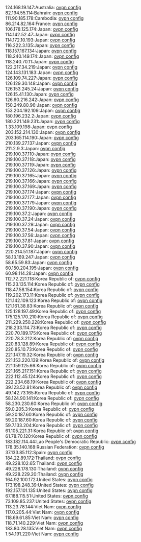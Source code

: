 124.168.19.147:Australia: [ovpn config](vpn/124_168_19_147.ovpn)  
82.194.55.114:Bahrain: [ovpn config](vpn/82_194_55_114.ovpn)  
111.90.185.178:Cambodia: [ovpn config](vpn/111_90_185_178.ovpn)  
86.214.82.164:France: [ovpn config](vpn/86_214_82_164.ovpn)  
106.178.125.174:Japan: [ovpn config](vpn/106_178_125_174.ovpn)  
114.142.52.47:Japan: [ovpn config](vpn/114_142_52_47.ovpn)  
114.172.10.193:Japan: [ovpn config](vpn/114_172_10_193.ovpn)  
116.222.3.135:Japan: [ovpn config](vpn/116_222_3_135.ovpn)  
118.157.167.134:Japan: [ovpn config](vpn/118_157_167_134.ovpn)  
118.240.149.174:Japan: [ovpn config](vpn/118_240_149_174.ovpn)  
118.240.70.11:Japan: [ovpn config](vpn/118_240_70_11.ovpn)  
122.217.34.219:Japan: [ovpn config](vpn/122_217_34_219.ovpn)  
124.143.131.183:Japan: [ovpn config](vpn/124_143_131_183.ovpn)  
126.109.74.227:Japan: [ovpn config](vpn/126_109_74_227.ovpn)  
126.129.30.148:Japan: [ovpn config](vpn/126_129_30_148.ovpn)  
126.153.245.24:Japan: [ovpn config](vpn/126_153_245_24.ovpn)  
126.15.41.130:Japan: [ovpn config](vpn/126_15_41_130.ovpn)  
126.60.216.242:Japan: [ovpn config](vpn/126_60_216_242.ovpn)  
150.249.80.96:Japan: [ovpn config](vpn/150_249_80_96.ovpn)  
153.204.192.109:Japan: [ovpn config](vpn/153_204_192_109.ovpn)  
180.196.232.2:Japan: [ovpn config](vpn/180_196_232_2.ovpn)  
180.221.149.231:Japan: [ovpn config](vpn/180_221_149_231.ovpn)  
1.33.109.198:Japan: [ovpn config](vpn/1_33_109_198.ovpn)  
203.152.214.130:Japan: [ovpn config](vpn/203_152_214_130.ovpn)  
203.165.114.190:Japan: [ovpn config](vpn/203_165_114_190.ovpn)  
210.139.27.137:Japan: [ovpn config](vpn/210_139_27_137.ovpn)  
211.2.9.3:Japan: [ovpn config](vpn/211_2_9_3.ovpn)  
219.100.37.110:Japan: [ovpn config](vpn/219_100_37_110.ovpn)  
219.100.37.118:Japan: [ovpn config](vpn/219_100_37_118.ovpn)  
219.100.37.119:Japan: [ovpn config](vpn/219_100_37_119.ovpn)  
219.100.37.126:Japan: [ovpn config](vpn/219_100_37_126.ovpn)  
219.100.37.165:Japan: [ovpn config](vpn/219_100_37_165.ovpn)  
219.100.37.166:Japan: [ovpn config](vpn/219_100_37_166.ovpn)  
219.100.37.169:Japan: [ovpn config](vpn/219_100_37_169.ovpn)  
219.100.37.174:Japan: [ovpn config](vpn/219_100_37_174.ovpn)  
219.100.37.177:Japan: [ovpn config](vpn/219_100_37_177.ovpn)  
219.100.37.179:Japan: [ovpn config](vpn/219_100_37_179.ovpn)  
219.100.37.190:Japan: [ovpn config](vpn/219_100_37_190.ovpn)  
219.100.37.2:Japan: [ovpn config](vpn/219_100_37_2.ovpn)  
219.100.37.24:Japan: [ovpn config](vpn/219_100_37_24.ovpn)  
219.100.37.29:Japan: [ovpn config](vpn/219_100_37_29.ovpn)  
219.100.37.54:Japan: [ovpn config](vpn/219_100_37_54.ovpn)  
219.100.37.56:Japan: [ovpn config](vpn/219_100_37_56.ovpn)  
219.100.37.81:Japan: [ovpn config](vpn/219_100_37_81.ovpn)  
219.100.37.90:Japan: [ovpn config](vpn/219_100_37_90.ovpn)  
220.214.51.187:Japan: [ovpn config](vpn/220_214_51_187.ovpn)  
58.13.169.247:Japan: [ovpn config](vpn/58_13_169_247.ovpn)  
58.65.59.83:Japan: [ovpn config](vpn/58_65_59_83.ovpn)  
60.150.204.195:Japan: [ovpn config](vpn/60_150_204_195.ovpn)  
60.98.114.28:Japan: [ovpn config](vpn/60_98_114_28.ovpn)  
112.72.221.118:Korea Republic of: [ovpn config](vpn/112_72_221_118.ovpn)  
115.23.135.114:Korea Republic of: [ovpn config](vpn/115_23_135_114.ovpn)  
118.47.58.154:Korea Republic of: [ovpn config](vpn/118_47_58_154.ovpn)  
119.202.173.11:Korea Republic of: [ovpn config](vpn/119_202_173_11.ovpn)  
121.142.109.123:Korea Republic of: [ovpn config](vpn/121_142_109_123.ovpn)  
121.161.38.83:Korea Republic of: [ovpn config](vpn/121_161_38_83.ovpn)  
125.128.197.49:Korea Republic of: [ovpn config](vpn/125_128_197_49.ovpn)  
175.125.170.210:Korea Republic of: [ovpn config](vpn/175_125_170_210.ovpn)  
211.229.250.228:Korea Republic of: [ovpn config](vpn/211_229_250_228.ovpn)  
218.233.114.73:Korea Republic of: [ovpn config](vpn/218_233_114_73.ovpn)  
220.70.189.175:Korea Republic of: [ovpn config](vpn/220_70_189_175.ovpn)  
220.78.3.212:Korea Republic of: [ovpn config](vpn/220_78_3_212.ovpn)  
220.83.128.89:Korea Republic of: [ovpn config](vpn/220_83_128_89.ovpn)  
220.85.10.73:Korea Republic of: [ovpn config](vpn/220_85_10_73.ovpn)  
221.147.19.32:Korea Republic of: [ovpn config](vpn/221_147_19_32.ovpn)  
221.153.220.139:Korea Republic of: [ovpn config](vpn/221_153_220_139.ovpn)  
221.159.125.66:Korea Republic of: [ovpn config](vpn/221_159_125_66.ovpn)  
221.165.217.151:Korea Republic of: [ovpn config](vpn/221_165_217_151.ovpn)  
222.112.45.124:Korea Republic of: [ovpn config](vpn/222_112_45_124.ovpn)  
222.234.68.19:Korea Republic of: [ovpn config](vpn/222_234_68_19.ovpn)  
39.123.52.81:Korea Republic of: [ovpn config](vpn/39_123_52_81.ovpn)  
49.142.73.165:Korea Republic of: [ovpn config](vpn/49_142_73_165.ovpn)  
58.124.90.141:Korea Republic of: [ovpn config](vpn/58_124_90_141.ovpn)  
58.230.230.60:Korea Republic of: [ovpn config](vpn/58_230_230_60.ovpn)  
59.0.205.3:Korea Republic of: [ovpn config](vpn/59_0_205_3.ovpn)  
59.20.187.60:Korea Republic of: [ovpn config](vpn/59_20_187_60.ovpn)  
59.20.187.60:Korea Republic of: [ovpn config](vpn/59_20_187_60.ovpn)  
59.7.133.204:Korea Republic of: [ovpn config](vpn/59_7_133_204.ovpn)  
61.105.221.31:Korea Republic of: [ovpn config](vpn/61_105_221_31.ovpn)  
61.78.70.120:Korea Republic of: [ovpn config](vpn/61_78_70_120.ovpn)  
183.182.114.44:Lao People's Democratic Republic: [ovpn config](vpn/183_182_114_44.ovpn)  
178.35.140.168:Russian Federation: [ovpn config](vpn/178_35_140_168.ovpn)  
37.133.85.112:Spain: [ovpn config](vpn/37_133_85_112.ovpn)  
184.22.89.172:Thailand: [ovpn config](vpn/184_22_89_172.ovpn)  
49.228.102.65:Thailand: [ovpn config](vpn/49_228_102_65.ovpn)  
49.228.178.130:Thailand: [ovpn config](vpn/49_228_178_130.ovpn)  
49.228.229.20:Thailand: [ovpn config](vpn/49_228_229_20.ovpn)  
164.92.100.172:United States: [ovpn config](vpn/164_92_100_172.ovpn)  
173.198.248.39:United States: [ovpn config](vpn/173_198_248_39.ovpn)  
192.157.101.135:United States: [ovpn config](vpn/192_157_101_135.ovpn)  
67.188.115.51:United States: [ovpn config](vpn/67_188_115_51.ovpn)  
73.109.85.237:United States: [ovpn config](vpn/73_109_85_237.ovpn)  
113.23.78.144:Viet Nam: [ovpn config](vpn/113_23_78_144.ovpn)  
117.0.205.44:Viet Nam: [ovpn config](vpn/117_0_205_44.ovpn)  
118.69.61.85:Viet Nam: [ovpn config](vpn/118_69_61_85.ovpn)  
118.71.140.229:Viet Nam: [ovpn config](vpn/118_71_140_229.ovpn)  
183.80.28.135:Viet Nam: [ovpn config](vpn/183_80_28_135.ovpn)  
1.54.191.220:Viet Nam: [ovpn config](vpn/1_54_191_220.ovpn)  
